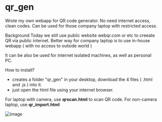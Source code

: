 # qr_gen
Wrote my own webapp for QR code generator. No need internet access, clean codes.
Can be used for those company laptop with restricted access.

Background
           Today we still use public website webqr.com or etc to creeate QR via public internet.
           Better way for company laptop is to use in-house webapp ( with no access to outside world  )

It can be also be used for internet isolated machines, as well as personal PC.

How to install?
- creates a folder "qr_gen" in your desktop, download the 4 files ( .html and .js ) into it.
- just open the html file using your internet browser.

For laptop with camera, use **qrscan.html** to scan QR code.
For non-camera laptop, use **qr_import.html**

![image](https://user-images.githubusercontent.com/32192638/122660970-41058300-d1b8-11eb-9a26-dce9c906cd62.png)
